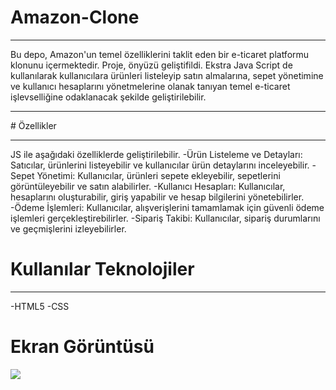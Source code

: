 # Amazon-Clone
<hr>
Bu depo, Amazon'un temel özelliklerini taklit eden bir e-ticaret platformu klonunu içermektedir. Proje, önyüzü geliştifildi. Ekstra Java Script de kullanılarak kullanıcılara ürünleri listeleyip satın almalarına, sepet yönetimine ve kullanıcı hesaplarını yönetmelerine olanak tanıyan temel e-ticaret işlevselliğine odaklanacak şekilde geliştirilebilir.

<hr>
# Özellikler
<hr>

JS ile aşağıdaki özelliklerde geliştirilebilir.
-Ürün Listeleme ve Detayları: Satıcılar, ürünlerini listeyebilir ve kullanıcılar ürün detaylarını inceleyebilir.
-Sepet Yönetimi: Kullanıcılar, ürünleri sepete ekleyebilir, sepetlerini görüntüleyebilir ve satın alabilirler.
-Kullanıcı Hesapları: Kullanıcılar, hesaplarını oluşturabilir, giriş yapabilir ve hesap bilgilerini yönetebilirler.
-Ödeme İşlemleri: Kullanıcılar, alışverişlerini tamamlamak için güvenli ödeme işlemleri gerçekleştirebilirler.
-Sipariş Takibi: Kullanıcılar, sipariş durumlarını ve geçmişlerini izleyebilirler.

# Kullanılar Teknolojiler
<hr>
-HTML5
-CSS

# Ekran Görüntüsü

![](AMAZON-CLONE-GIF.gif)
